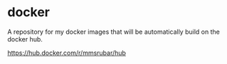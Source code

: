 # docker
A repository for my docker images that will be automatically build on the docker hub.

https://hub.docker.com/r/mmsrubar/hub
